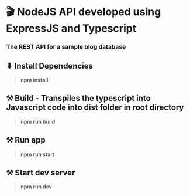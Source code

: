 # 🎬 NodeJS API developed using ExpressJS and Typescript

### The REST API for a sample blog database

## ⬇ Install Dependencies

> **npm install**

## ⚒️ Build - Transpiles the typescript into Javascript code into dist folder in root directory

> **npm run build**

## ⚒️ Run app

> **npm run start**

## ⚒️ Start dev server

> **npm run dev**
